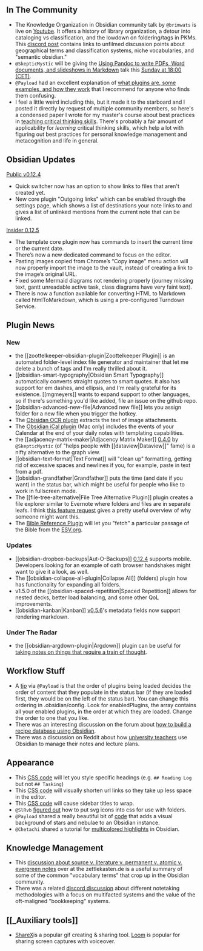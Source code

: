 ## In The Community

- The Knowledge Organization in Obsidian community talk by `@brimwats` is live on [Youtube](https://www.youtube.com/watch?v=jMJbVUUi34I). It offers a history of library organization, a detour into cataloging vs classification, and the lowdown on foldering/tags in PKMs. This [discord post](https://discord.com/channels/686053708261228577/694233507500916796/852555393741750272) contains links to unfilmed discussion points about geographical terms and classification systems, niche vocabularies, and "semantic obsidian."
- `@SkepticMystic` will be giving the [Using Pandoc to write PDFs, Word documents, and slideshows in Markdown](https://forum.obsidian.md/t/using-pandoc-to-keep-your-workflow-inside-obsidian-community-talk-by-skepticmystic/) talk this [Sunday at 18:00 (CET)](https://share.clickup.com/c/h/4gdf2-36/5b21a6f8588e5c6).
- `@Payload` had an excellent explanation of [what plugins are, some examples, and how they work](https://discord.com/channels/686053708261228577/707816848615407697/851695771178762240) that I recommend for anyone who finds them confusing.
- I feel a little weird including this, but it made it to the starboard and I posted it directly by request of multiple community members, so here's a condensed paper I wrote for my master's course about best practices in [teaching critical thinking skills](https://eleanorkonik.com/difficulties-teaching-critical-thinking/). There's probably a fair amount of applicability for _learning_ critical thinking skills, which help a lot with figuring out best practices for personal knowledge management and metacognition and life in general.

## Obsidian Updates

[Public v0.12.4](https://forum.obsidian.md/t/obsidian-release-v0-12-4/18764)

- Quick switcher now has an option to show links to files that aren't created yet.
- New core plugin "Outgoing links" which can be enabled through the settings page, which shows a list of destinations your note links to and gives a list of unlinked mentions from the current note that can be linked.

[Insider 0.12.5](https://forum.obsidian.md/t/obsidian-release-v0-12-5-insider-build/19374)

- The template core plugin now has commands to insert the current time or the current date.
- There’s now a new dedicated command to focus on the editor.
- Pasting images copied from Chrome’s “Copy image” menu action will now properly import the image to the vault, instead of creating a link to the image’s original URL.
- Fixed some Mermaid diagrams not rendering properly (journey missing text, gantt unreadable active task, class diagrams have very faint text).
- There is now a function available for converting HTML to Markdown called htmlToMarkdown, which is using a pre-configured Turndown Service.

## Plugin News

### New

- the [[zoottelkeeper-obsidian-plugin|Zoottelkeeper Plugin]] is an automated folder-level index file generator and maintainer that let me delete a bunch of tags and I'm really thrilled about it.
- [[obsidian-smart-typography|Obsidian Smart Typography]] automatically converts straight quotes to smart quotes. It also has support for em dashes, and ellipsis, and I'm really grateful for its existence. [[mgmeyers]] wants to expand support to other languages, so if there's something you'd like added, file an issue on the github repo.
- [[obsidian-advanced-new-file|Advanced new file]] lets you assign folder for a new file when you trigger the hotkey.
- The [Obisidan OCR plugin](https://github.com/schlundd/obsidian-ocr-plugin) extracts the text of image attachments.
- The [Obsidian iCal plugin](https://github.com/mdelobelle/obsidian-ical/tree/master) (Mac only) includes the events of your Calendar at the end of your daily notes with templating capabilities.
- the [[adjacency-matrix-maker|Adjacency Matrix Maker]] [0.4.0](https://github.com/SkepticMystic/adjacency-matrix-maker/releases/tag/0.4.0) by `@SkepticMystic` (of "helps people with [[dataview|Dataview]]" fame) is a nifty alternative to the graph view.
- [[obsidian-text-format|Text Format]] will "clean up" formatting, getting rid of excessive spaces and newlines if you, for example, paste in text from a pdf.
- [[obsidian-grandfather|Grandfather]] puts the time (and date if you want) in the status bar, which might be useful for people who like to work in fullscreen mode.
- The [[file-tree-alternative|File Tree Alternative Plugin]] plugin creates a file explorer similar to Evernote where folders and files are in separate leafs. I think [this feature request](https://forum.obsidian.md/t/split-view-of-the-file-pane/19555) gives a pretty useful overview of why someone might want this.
- The [Bible Reference Plugin](https://forum.obsidian.md/t/new-plugin-bible-reference-plugin-alpha/19532) will let you "fetch" a particular passage of the Bible from the [ESV.org](https://www.esv.org/).

### Updates

- [[obsidian-dropbox-backups|Aut-O-Backups]] [0.12.4](https://github.com/ryanpcmcquen/obsidian-dropbox-backups) supports mobile. Developers looking for an example of oath browser handshakes might want to give it a look, as well.
- The [[obsidian-collapse-all-plugin|Collapse All]] (folders) plugin how has functionality for expanding all folders.
- v1.5.0 of the [[obsidian-spaced-repetition|Spaced Repetition]] allows for nested decks, better load balancing, and some other QoL improvements.
- [[obsidian-kanban|Kanban]] [v0.5.6](https://github.com/mgmeyers/obsidian-kanban/discussions/177)'s metadata fields now support rendering markdown.

### Under The Radar

- the [[obsidian-argdown-plugin|Argdown]] plugin can be useful for [taking notes on things that require a train of thought](https://forum.obsidian.md/t/taking-notes-on-information-that-requires-a-chain-of-thought/19531).

## Workflow Stuff

- A [tip](http://discordapp.com/channels/686053708261228577/707816848615407697/852793134479835146) via `@Payload` is that the order of plugins being loaded decides the order of content that they populate in the status bar (if they are loaded first, they would be on the left of the status bar). You can change this ordering in .obsidian/config. Look for enabledPlugins, the array contains all your enabled plugins, in the order at which they are loaded. Change the order to one that you like.
- There was an interesting discussion on the forum about [how to build a recipe database using Obsidian](https://forum.obsidian.md/t/help-howto-build-recipe-database-in-obsidian-complex/19548/4).
- There was a discussion on Reddit about how [university teachers](https://www.reddit.com/r/ObsidianMD/comments/nx9ayz/any_teachers_out_there_using_obsidian/) use Obsidian to manage their notes and lecture plans.

## Appearance

- This [CSS code](http://discordapp.com/channels/686053708261228577/702656734631821413/850509685110210580) will let you style specific headings (e.g. `## Reading Log` but not `## Tasking`)
- This [CSS code](http://discordapp.com/channels/686053708261228577/702656734631821413/851588418487975966) will visually shorten url links so they take up less space in the editor.
- This [CSS code](https://forum.obsidian.md/t/soft-wrap-file-name-in-sidebar/2369) will cause sidebar titles to wrap.
- `@SlRvb` [figured out](https://discord.com/channels/686053708261228577/771575014382108672/850791937371537458) how to put svg icons into css for use with folders.
- `@Payload` shared a really beautiful bit of [code](https://discord.com/channels/686053708261228577/702656734631821413/851474397238788146) that adds a visual background of stars and nebulae to an Obsidian instance.
- `@Chetachi` shared a tutorial for [multicolored highlights](https://www.reddit.com/r/ObsidianMD/comments/nu0olr/multicolored_highlighting_in_obsidian/) in Obsidian.

## Knowledge Management

- This [discussion about source v. literature v. permanent v. atomic v. evergreen notes](https://forum.zettelkasten.de/discussion/1582/what-are-source-notes-literature-notes-permanent-notes-atomic-and-evergreen-notes) over at the zettlekasten.de is a useful summary of some of the common "vocabulary terms" that crop up in the Obsidian community.
- There was a related [discord discussion](https://discord.com/channels/686053708261228577/710585052769157141/852673138843189258) about different notetaking methodologies with a focus on multifacted systems and the value of the oft-maligned "bookkeeping" systems.

## [[_Auxiliary tools]]

- [ShareX](https://getsharex.com/)is a popular gif creating & sharing tool. [Loom](https://www.loom.com/) is popular for sharing screen captures with voiceover.
